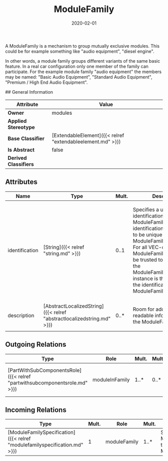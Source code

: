 ﻿---
title: ModuleFamily
toc: false
type: specs
date: "2020-02-01"
draft: false
specification: VEC
version: 1.2.0
documentType: "Recommendation"
elementType: Class
classes:
  - ModuleFamily
menu_name: vec-1.2.0
---
<p> A ModuleFamily is a mechanism to group mutually exclusive modules. This could be for example something like &quot;audio equipment&quot;, &quot;diesel engine&quot;.     </p>      <p> In other words, a module family groups different variants of the same basic feature. In a real car configuration only one member of the family can participate. For the example module family &quot;audio equipment&quot; the members may be named: &quot;Basic Audio Equipment&quot;, &quot;Standard Audio Equipment&quot;, &quot;Premium / High End Audio Equipment&quot;.     </p>
## General Information

| Attribute               | Value |
|-------------------------|-------|
| **Owner**               | modules |
| **Applied Stereotype**  |   |
| **Base Classifier**     | [ExtendableElement]({{< relref "extendableelement.md" >}})<br/>  |
| **Is Abstract**         | false |
| **Derived Classifiers** |   |

## Attributes
|  Name  |  Type  |  Mult.  |  Description  |  Owning Classifier  |
|--------|--------|---------|---------------|--------------|
|identification | [String]({{< relref "string.md" >}}) | 0..1 | <p> Specifies a unique identification of the ModuleFamily. The identification is guaranteed to be unique within the ModuleFamilySpecification. For all VEC-documents a ModuleFamily-instance can be trusted to be the same if the ModuleFamilySpecification-instance is the same and the identification of the ModuleFamily is the same.      </p> | [ModuleFamily]({{< relref "modulefamily.md" >}}) |
|description | [AbstractLocalizedString]({{< relref "abstractlocalizedstring.md" >}}) | 0..* | <p>Room for additional, human readable information about the ModuleFamily. </p> | [ModuleFamily]({{< relref "modulefamily.md" >}}) |

## Outgoing Relations
|    Type  |   Role   |   Mult.   |   Mult.   |   Description   |
|----------|----------|-----------|-----------|-----------------|
| [PartWithSubComponentsRole]({{< relref "partwithsubcomponentsrole.md" >}}) | moduleInFamily | 1..* | 0..* | References the Modules that belong to the ModuleFamily. |
##  Incoming Relations
|    Type  |   Mult.  |   Role    |   Mult.   |   Description  |
|----------|----------|-----------|-----------|----------------|
| [ModuleFamilySpecification]({{< relref "modulefamilyspecification.md" >}}) | 1 | moduleFamily | 1..* | Specifies the ModuleFamilies defined in the ModuleFamilySpecification. |
